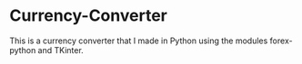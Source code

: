# Currency-Converter
This is a currency converter that I made in Python using the modules forex-python and TKinter.
